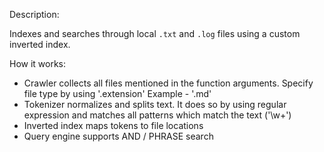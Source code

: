 Description:

Indexes and searches through local `.txt` and `.log` files using a custom inverted index.

How it works:
- Crawler collects all files mentioned in the function arguments. Specify file type by using '.extension'
Example - '.md'
- Tokenizer normalizes and splits text. It does so by using regular expression and matches all patterns which match the text ('\w+')
- Inverted index maps tokens to file locations
- Query engine supports AND / PHRASE search
